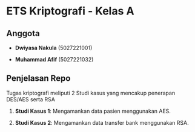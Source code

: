 # ETS Kriptografi - Kelas A

## Anggota

- **Dwiyasa Nakula** (5027221001)

- **Muhammad Afif** (5027221032)

## Penjelasan Repo

Tugas kriptografi meliputi 2 Studi kasus yang mencakup penerapan DES/AES serta RSA

1. **Studi Kasus 1**: Mengamankan data pasien menggunakan AES.

2. **Studi Kasus 2**: Mengamankan data transfer bank menggunakan RSA.
